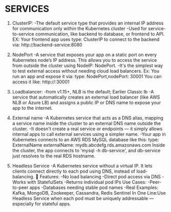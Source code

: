 # SERVICES
1) ClusterIP:
-The default service type that provides an internal IP address for communication only within the Kubernetes cluster
-Used for service-to-service communication, like backend to database, or frontend to API.
EX: Your frontend app uses type: ClusterIP to connect to the backend via: http://backend-service:8080


2) NodePort
-A service that exposes your app on a static port on every Kubernetes node’s IP address. This allows you to access the service from outside the cluster using NodeIP: NodePort.
-It's the simplest way to test external access without needing cloud load balancers.
Ex: You run an app and expose it via: type: NodePort,nodePort: 30001
You can access it like: http://<EC2-Node-Public-IP>:30001


      
3) Loadbalancer:
-from v1.15+, NLB is the default; Earlier Classic lb
-A service that automatically creates an external load balancer (like AWS NLB or Azure LB) and assigns a public IP or DNS name to expose your app to the internet.



4) External name
-A Kubernetes service that acts as a DNS alias, mapping a service name inside the cluster to an external DNS name outside the cluster.
-It doesn't create a real service or endpoints — it simply allows internal apps to call external services using a simpler name.
-Your app in Kubernetes connects to an AWS RDS MySQL database like this:
    type: ExternalName
    externalName: mydb.abcdefg.rds.amazonaws.com
    Inside the cluster, the app connects to 'mysql -h db-service', and db-service just resolves to the real RDS hostname.


  
5) Headless Service
-A Kubernetes service without a virtual IP. It lets clients connect directly to each pod using DNS, instead of load-balancing.
🌟 Features:
-No load balancing
-Direct pod access via DNS
-Works with StatefulSets
-Returns individual pod IPs
Use Cases:
-Peer-to-peer apps
-Databases needing stable pod names
-Real Examples: Kafka, MongoDB, Zookeeper, Cassandra, Redis Sentinel
In One Line:Use Headless Service when each pod must be uniquely addressable — especially for stateful apps.

